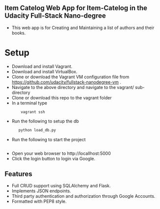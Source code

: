 ## Item Catelog Web App for Item-Catelog in the Udacity Full-Stack Nano-degree

- This web app is for Creating and Maintaining a list of authors and their books.

# Setup
- Download and install Vagrant.
- Download and install VirtualBox.
- Clone or download the Vagrant VM configuration file from https://github.com/udacity/fullstack-nanodegree-vm .
- Navigate to the above directory and navigate to the vagrant/ sub-directory
- Clone or download this repo to the vagrant folder
- In a terminal type 
    ```vagrant up
        vagrant ssh
    ```
- Run the following to setup the db
    ```python init_db.py
       python load_db.py
    ```
- Run the following to start the project
    ```python project.py
    ```
- Open your web browser to http://locallhost:5000
- Click the login button to login via Google.

        
## Features
- Full CRUD support using SQLAlchemy and Flask.
- Implements JSON endpoints.
- Third party authentication and authorization through Google Accounts.
- Formatted with PEP8 style.